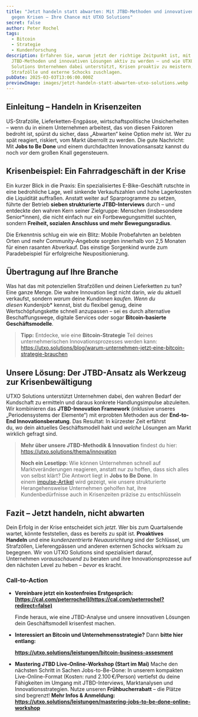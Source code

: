 ```yaml
---
title: "Jetzt handeln statt abwarten: Mit JTBD-Methoden und innovativen Lösungen
  gegen Krisen – Ihre Chance mit UTXO Solutions"
secret: false
author: Peter Rochel
tags:
  - Bitcoin
  - Strategie
  - Kundenforschung
description: Erfahren Sie, warum jetzt der richtige Zeitpunkt ist, mit
  JTBD-Methoden und innovativen Lösungen aktiv zu werden – und wie UTXO
  Solutions Unternehmen dabei unterstützt, Krisen proaktiv zu meistern, bevor
  Strafzölle und externe Schocks zuschlagen.
pubDate: 2025-03-03T13:06:00.000Z
previewImage: images/jetzt-handeln-statt-abwarten-utxo-solutions.webp
---
```

## Einleitung – Handeln in Krisenzeiten

US-Strafzölle, Lieferketten-Engpässe, wirtschaftspolitische Unsicherheiten – wenn du in einem Unternehmen arbeitest, das von diesen Faktoren bedroht ist, spürst du sicher, dass „Abwarten“ keine Option mehr ist. Wer zu spät reagiert, riskiert, vom Markt überrollt zu werden. Die gute Nachricht: Mit **Jobs to Be Done** und einem durchdachten Innovationsansatz kannst du noch *vor* dem großen Knall gegensteuern.

## Krisenbeispiel: Ein Fahrradgeschäft in der Krise

Ein kurzer Blick in die Praxis: Ein spezialisiertes E-Bike-Geschäft rutschte in eine bedrohliche Lage, weil sinkende Verkaufszahlen und hohe Lagerkosten die Liquidität auffraßen. Anstatt weiter auf Sparprogramme zu setzen, führte der Betrieb **sieben strukturierte JTBD-Interviews** durch – und entdeckte den wahren Kern seiner Zielgruppe: Menschen (insbesondere Senior*innen), die nicht einfach nur ein Fortbewegungsmittel suchten, sondern **Freiheit, sozialen Anschluss und mehr Bewegungsradius**.

Die Erkenntnis schlug ein wie ein Blitz: Mobile Probefahrten an belebten Orten und mehr Community-Angebote sorgten innerhalb von 2,5 Monaten für einen rasanten Abverkauf. Das einstige Sorgenkind wurde zum Paradebeispiel für erfolgreiche Neupositionierung.

## Übertragung auf Ihre Branche

Was hat das mit potenziellen Strafzöllen und deinen Lieferketten zu tun? Eine ganze Menge. Die wahre Innovation liegt nicht darin, *wie* du aktuell verkaufst, sondern *warum* deine Kund*innen kaufen. Wenn du diesen* Kundenjob* kennst, bist du flexibel genug, deine Wertschöpfungskette schnell anzupassen – sei es durch alternative Beschaffungswege, digitale Services oder sogar **Bitcoin-basierte Geschäftsmodelle**.

> **Tipp:** Entdecke, wie eine **Bitcoin-Strategie** Teil deines unternehmerischen Innovationsprozesses werden kann: https://utxo.solutions/blog/warum-unternehmen-jetzt-eine-bitcoin-strategie-brauchen

## Unsere Lösung: Der JTBD-Ansatz als Werkzeug zur Krisenbewältigung

UTXO Solutions unterstützt Unternehmen dabei, den wahren Bedarf der Kundschaft zu ermitteln und daraus konkrete Handlungsimpulse abzuleiten. Wir kombinieren das **JTBD-Innovation Framework** (inklusive unseres „Periodensystems der Elemente“) mit erprobten Methoden aus der **End-to-End Innovationsberatung**. Das Resultat: In kürzester Zeit erfährst du, *wo* dein aktuelles Geschäftsmodell hakt und *welche* Lösungen am Markt wirklich gefragt sind.

> **Mehr über unsere JTBD-Methodik & Innovation** findest du hier: https://utxo.solutions/thema/innovation
>
> **Noch ein Lesetipp:** Wie können Unternehmen schnell auf Marktveränderungen reagieren, anstatt nur zu hoffen, dass sich alles von selbst klärt? Die Antwort liegt in **Jobs to Be Done**. In einem [impulse-Artikel](https://www.impulse.de/organisation/jobs-to-be-done/7612209.html) wird gezeigt, wie unsere strukturierte Herangehensweise Unternehmen geholfen hat, ihre Kundenbedürfnisse auch in Krisenzeiten präzise zu entschlüsseln

## Fazit – Jetzt handeln, nicht abwarten

Dein Erfolg in der Krise entscheidet sich *jetzt*. Wer bis zum Quartalsende wartet, könnte feststellen, dass es bereits zu spät ist. **Proaktives Handeln** und eine *kundenzentrierte Neuausrichtung* sind der Schlüssel, um Strafzöllen, Lieferengpässen und anderen externen Schocks wirksam zu begegnen. Wir von UTXO Solutions sind spezialisiert darauf, Unternehmen *vorausschauend* zu beraten und ihre Innovationsprozesse auf den nächsten Level zu heben – *bevor* es kracht.

### Call-to-Action

* **Vereinbare jetzt ein kostenfreies Erstgespräch: [https://cal.com/peterrochel](https://cal.com/peterrochel?redirect=false)**

  Finde heraus, wie eine JTBD-Analyse und unsere innovativen Lösungen dein Geschäftsmodell krisenfest machen.
* **Interessiert an Bitcoin und Unternehmensstrategie?** Dann **bitte hier entlang:**

  [**https://utxo.solutions/leistungen/bitcoin-business-assesment** ](https://utxo.solutions/leistungen/bitcoin-business-assesment)
* **Mastering JTBD Live-Online-Workshop (Start im Mai)**
  Mache den nächsten Schritt in Sachen Jobs-to-Be-Done: In unserem kompakten Live-Online-Format (Kosten: rund 2.100 €/Person) vertiefst du deine Fähigkeiten im Umgang mit JTBD-Interviews, Marktanalysen und Innovationsstrategien. Nutze unseren **Frühbucherrabatt** – die Plätze sind begrenzt!
  **Mehr Infos & Anmeldung: <https://utxo.solutions/leistungen/mastering-jobs-to-be-done-online-workshop>**[
  ](https://utxo.solutions/leistungen/bitcoin-business-assesment)
